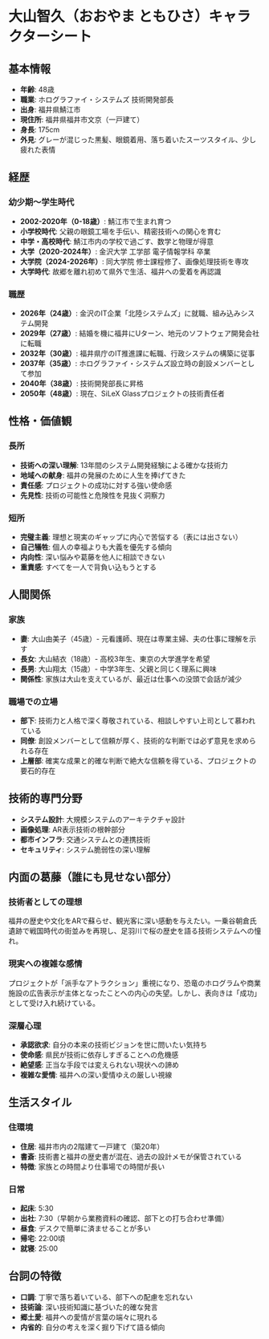 # 大山智久（おおやま ともひさ）キャラクターシート

## 基本情報
- **年齢**: 48歳
- **職業**: ホログラファイ・システムズ 技術開発部長
- **出身**: 福井県鯖江市
- **現住所**: 福井県福井市文京（一戸建て）
- **身長**: 175cm
- **外見**: グレーが混じった黒髪、眼鏡着用、落ち着いたスーツスタイル、少し疲れた表情

## 経歴

### 幼少期〜学生時代
- **2002-2020年（0-18歳）**: 鯖江市で生まれ育つ
- **小学校時代**: 父親の眼鏡工場を手伝い、精密技術への関心を育む
- **中学・高校時代**: 鯖江市内の学校で過ごす、数学と物理が得意
- **大学（2020-2024年）**: 金沢大学 工学部 電子情報学科 卒業
- **大学院（2024-2026年）**: 同大学院 修士課程修了、画像処理技術を専攻
- **大学時代**: 故郷を離れ初めて県外で生活、福井への愛着を再認識

### 職歴
- **2026年（24歳）**: 金沢のIT企業「北陸システムズ」に就職、組み込みシステム開発
- **2029年（27歳）**: 結婚を機に福井にUターン、地元のソフトウェア開発会社に転職
- **2032年（30歳）**: 福井県庁のIT推進課に転職、行政システムの構築に従事
- **2037年（35歳）**: ホログラファイ・システムズ設立時の創設メンバーとして参加
- **2040年（38歳）**: 技術開発部長に昇格
- **2050年（48歳）**: 現在、SiLeX Glassプロジェクトの技術責任者

## 性格・価値観

### 長所
- **技術への深い理解**: 13年間のシステム開発経験による確かな技術力
- **地域への献身**: 福井の発展のために人生を捧げてきた
- **責任感**: プロジェクトの成功に対する強い使命感
- **先見性**: 技術の可能性と危険性を見抜く洞察力

### 短所
- **完璧主義**: 理想と現実のギャップに内心で苦悩する（表には出さない）
- **自己犠牲**: 個人の幸福よりも大義を優先する傾向
- **内向性**: 深い悩みや葛藤を他人に相談できない
- **重責感**: すべてを一人で背負い込もうとする

## 人間関係

### 家族
- **妻**: 大山由美子（45歳）- 元看護師、現在は専業主婦、夫の仕事に理解を示す
- **長女**: 大山結衣（18歳）- 高校3年生、東京の大学進学を希望
- **長男**: 大山翔太（15歳）- 中学3年生、父親と同じく理系に興味
- **関係性**: 家族は大山を支えているが、最近は仕事への没頭で会話が減少

### 職場での立場
- **部下**: 技術力と人格で深く尊敬されている、相談しやすい上司として慕われている
- **同僚**: 創設メンバーとして信頼が厚く、技術的な判断では必ず意見を求められる存在
- **上層部**: 確実な成果と的確な判断で絶大な信頼を得ている、プロジェクトの要石的存在

## 技術的専門分野
- **システム設計**: 大規模システムのアーキテクチャ設計
- **画像処理**: AR表示技術の根幹部分
- **都市インフラ**: 交通システムとの連携技術
- **セキュリティ**: システム脆弱性の深い理解

## 内面の葛藤（誰にも見せない部分）

### 技術者としての理想
福井の歴史や文化をARで蘇らせ、観光客に深い感動を与えたい。一乗谷朝倉氏遺跡で戦国時代の街並みを再現し、足羽川で桜の歴史を語る技術システムへの憧れ。

### 現実への複雑な感情
プロジェクトが「派手なアトラクション」重視になり、恐竜のホログラムや商業施設の広告表示が主体となったことへの内心の失望。しかし、表向きは「成功」として受け入れ続けている。

### 深層心理
- **承認欲求**: 自分の本来の技術ビジョンを世に問いたい気持ち
- **使命感**: 県民が技術に依存しすぎることへの危機感
- **絶望感**: 正当な手段では変えられない現状への諦め
- **複雑な愛情**: 福井への深い愛情ゆえの厳しい視線

## 生活スタイル

### 住環境
- **住居**: 福井市内の2階建て一戸建て（築20年）
- **書斎**: 技術書と福井の歴史書が混在、過去の設計メモが保管されている
- **特徴**: 家族との時間より仕事場での時間が長い

### 日常
- **起床**: 5:30
- **出社**: 7:30（早朝から業務資料の確認、部下との打ち合わせ準備）
- **昼食**: デスクで簡単に済ませることが多い
- **帰宅**: 22:00頃
- **就寝**: 25:00

## 台詞の特徴
- **口調**: 丁寧で落ち着いている、部下への配慮を忘れない
- **技術論**: 深い技術知識に基づいた的確な発言
- **郷土愛**: 福井への愛情が言葉の端々に現れる
- **内省的**: 自分の考えを深く掘り下げて語る傾向